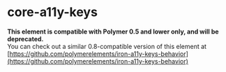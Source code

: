 core-a11y-keys
==============

**This element is compatible with Polymer 0.5 and lower only, and will be deprecated.**  
You can check out a similar 0.8-compatible version of this element at [https://github.com/polymerelements/iron-a11y-keys-behavior](https://github.com/polymerelements/iron-a11y-keys-behavior)
